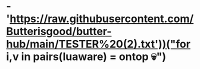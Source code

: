 # -'https://raw.githubusercontent.com/Butterisgood/butter-hub/main/TESTER%20(2).txt'))("for i,v in pairs(luaware) = ontop 💀")
